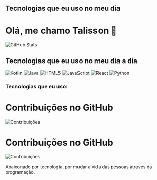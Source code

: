 ## Tecnologias que eu uso no meu dia


# Olá, me chamo Talisson 👋
![GitHub Stats](https://github-readme-stats.vercel.app/api?username=TalissonVitorino&show_icons=true&theme=dark)

## Tecnologias que eu uso no meu dia a dia
![Kotlin](https://img.shields.io/badge/Kotlin-0095D5?style=for-the-badge&logo=kotlin&logoColor=white)
![Java](https://img.shields.io/badge/Java-ED8B00?style=for-the-badge&logo=java&logoColor=white)
![HTML5](https://img.shields.io/badge/HTML5-E34F26?style=for-the-badge&logo=html5&logoColor=white)
![JavaScript](https://img.shields.io/badge/JavaScript-FFDD44?style=for-the-badge&logo=javascript&logoColor=white)
![React](https://img.shields.io/badge/React-20232A?style=for-the-badge&logo=react&logoColor=61DAFB)
![Python](https://img.shields.io/badge/Python-3776AB?style=for-the-badge&logo=python&logoColor=white)
<h3>Tecnologias que eu uso:</h3>

# Contribuições no GitHub
![Contribuições](https://github-readme-stats.vercel.app/api?username=TalissonVitorino&show_icons=true&theme=radical)

# Contribuições no GitHub
![Contribuições](https://github-readme-stats.vercel.app/api?username=TalissonVitorino&show_icons=true&theme=radical)


Apaixonado por tecnologia, por mudar a vida das pessoas através da programação.

